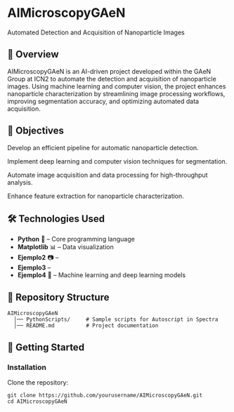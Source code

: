 # AIMicroscopyGAeN

Automated Detection and Acquisition of Nanoparticle Images

## 📌 Overview

AIMicroscopyGAeN is an AI-driven project developed within the GAeN Group at ICN2 to automate the detection and acquisition of nanoparticle images. Using machine learning and computer vision, the project enhances nanoparticle characterization by streamlining image processing workflows, improving segmentation accuracy, and optimizing automated data acquisition.

## 🎯 Objectives

Develop an efficient pipeline for automatic nanoparticle detection.

Implement deep learning and computer vision techniques for segmentation.

Automate image acquisition and data processing for high-throughput analysis.

Enhance feature extraction for nanoparticle characterization.

## 🛠️ Technologies Used

- **Python** 🐍 – Core programming language
- **Matplotlib** 📊 – Data visualization  
- **Ejemplo2** 📷 – 
- **Ejemplo3** – 
- **Ejemplo4** 🤖 – Machine learning and deep learning models

## 📂 Repository Structure
```
AIMicroscopyGAeN
  │── PythonScripts/     # Sample scripts for Autoscript in Spectra
  │── README.md          # Project documentation  
```

## 🚀 Getting Started

### Installation

Clone the repository:

```
git clone https://github.com/yourusername/AIMicroscopyGAeN.git
cd AIMicroscopyGAeN
```

